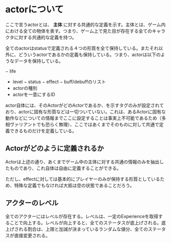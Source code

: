 # actorについて #
ここで言うactorとは、 **主体** に対する共通的な定義を示す。主体とは、ゲーム内における全ての物体を表す。つまり、ゲーム上で見た目が存在する全てのキャラクタに対する共通的な定義を持つ。

全てのactorはstatusで定義される４つの形質を全て保持している。またそれ以外に、どういうactorであるかの定義も保持している。つまり、actorは以下のようなデータを保持している。

− life
- level
− status
− effect
− buff/debuffのリスト
- actorの種別
- actorを一意にするID

actor自体には、そのActorがどのActorであるか、を示すタグのみが設定されており、actorに固有な形質などは一切ついていない。これは、あるActorに固有な動作などについての情報までここに設定することは事実上不可能であるため（多相ヴァリアントでも恐らく無理）、ここではあくまでそのものに対して共通で定義できるものだけを定義している。

## Actorがどのように定義されるか ##
Actorは上述の通り、あくまでゲーム中の主体に対する共通の情報のみを抽出したものであり、これ自体は自由に定義することができる。

ただし、effectに対しては基本的にプレイヤーのみが保持する形質としているため、特殊な定義でもなければ大抵は空の状態であることだろう。

## アクターのレベル ##
全てのアクターにはレベルが存在する。レベルは、一定のExperienceを取得することで向上する。レベルが向上すると、全てのステータスが底上げされる。底上げされる割合は、上限と加減が決まっているランダムな値分、全てのステータスが直接変更される。
